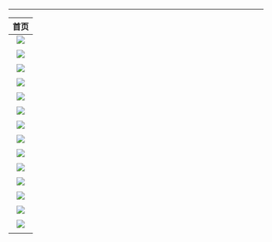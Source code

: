 
---

| 首页 |
| :---: |
| ![](/assets/suzhouwugan/1.png) |
|  |
| ![](/assets/suzhouwugan/2.png) |
|  |
| ![](/assets/suzhouwugan/3.png) |
|  |
| ![](/assets/suzhouwugan/4.png) |
|  |
| ![](/assets/suzhouwugan/5.png) |
|  |
| ![](/assets/suzhouwugan/6.png) |
|  |
| ![](/assets/suzhouwugan/7.png) |
|  |
| ![](/assets/suzhouwugan/8.png) |
|  |
| ![](/assets/suzhouwugan/9.png) |
|  |
| ![](/assets/suzhouwugan/10.png) |
|  |
| ![](/assets/suzhouwugan/11.png) |
|  |
| ![](/assets/suzhouwugan/12.png) |
|  |
| ![](/assets/suzhouwugan/13.png) |
|  |
| ![](/assets/suzhouwugan/14.png) |
|  |



